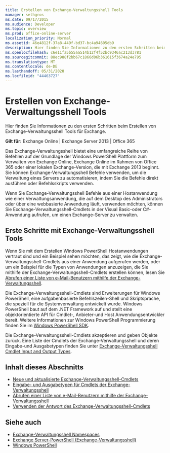```yaml
---
title: Erstellen von Exchange-Verwaltungsshell Tools
manager: sethgros
ms.date: 09/17/2015
ms.audience: Developer
ms.topic: overview
ms.prod: office-online-server
localization_priority: Normal
ms.assetid: 46e4812f-37a8-449f-bd37-bc4a94605db9
description: Hier finden Sie Informationen zu den ersten Schritten beim Erstellen von Exchange-Verwaltungsshell Tools für Exchange.
ms.openlocfilehash: c6e11fa5b55aa514b12f4f52bc9346ac213d3781
ms.sourcegitcommit: 88ec988f2bb67c1866d06b361615f3674a24e795
ms.translationtype: MT
ms.contentlocale: de-DE
ms.lasthandoff: 05/31/2020
ms.locfileid: "44463727"
---
```

# <a name="create-exchange-management-shell-tools"></a>Erstellen von Exchange-Verwaltungsshell Tools

Hier finden Sie Informationen zu den ersten Schritten beim Erstellen von Exchange-Verwaltungsshell Tools für Exchange.

**Gilt für:** Exchange Online | Exchange Server 2013 | Office 365
  
Das Exchange-Verwaltungsshell bietet eine umfangreiche Reihe von Befehlen auf der Grundlage der Windows PowerShell Plattform zum Verwalten von Exchange Online, Exchange Online im Rahmen von Office 365 oder einer lokalen Exchange-Version, die mit Exchange 2013 beginnt. Sie können Exchange-Verwaltungsshell Befehle verwenden, um die Verwaltung eines Servers zu automatisieren, indem Sie die Befehle direkt ausführen oder Befehlsskripts verwenden.
  
Wenn Sie Exchange-Verwaltungsshell Befehle aus einer Hostanwendung wie einer Verwaltungsanwendung, die auf dem Desktop des Administrators oder über eine webbasierte Anwendung läuft, verwenden möchten, können Sie Exchange-Verwaltungsshell-Cmdlets in der Visual Basic-oder C#-Anwendung aufrufen, um einen Exchange-Server zu verwalten.
  
## <a name="get-started-with-exchange-management-shell-tools"></a>Erste Schritte mit Exchange-Verwaltungsshell Tools
<a name="SP15GettingStartedTemplate_WhatDoYouNeed"> </a>

Wenn Sie mit dem Erstellen Windows PowerShell Hostanwendungen vertraut sind und ein Beispiel sehen möchten, das zeigt, wie die Exchange-Verwaltungsshell-Cmdlets aus einer Anwendung aufgerufen werden, oder um ein Beispiel für die Typen von Anwendungen anzuzeigen, die Sie mithilfe der Exchange-Verwaltungsshell-Cmdlets erstellen können, lesen Sie [Abrufen einer Liste von e-Mail-Benutzern mithilfe der Exchange-Verwaltungsshell](how-to-get-a-list-of-mail-users-by-using-the-exchange-management-shell.md).
  
Die Exchange-Verwaltungsshell-Cmdlets sind Erweiterungen für Windows PowerShell, eine aufgabenbasierte Befehlszeilen-Shell und Skriptsprache, die speziell für die Systemverwaltung entwickelt wurde. Windows PowerShell baut auf dem .NET Framework auf und stellt eine objektorientierte API für Cmdlet-, Anbieter-und Host Anwendungsentwickler bereit. Weitere Informationen zur Windows PowerShell Programmierung finden Sie im [Windows PowerShell SDK](https://msdn.microsoft.com/library/dd835506%28VS.85%29.aspx).
  
Die Exchange-Verwaltungsshell-Cmdlets akzeptieren und geben Objekte zurück. Eine Liste der Cmdlets der Exchange-Verwaltungsshell und deren Eingabe-und Ausgabetypen finden Sie unter [Exchange-Verwaltungsshell Cmdlet Input and Output Types](exchange-management-shell-cmdlet-input-and-output-types.md).
  
## <a name="in-this-section"></a>Inhalt dieses Abschnitts

- [Neue und aktualisierte Exchange-Verwaltungsshell-Cmdlets](new-and-updated-exchange-management-shell-cmdlets.md)  
- [Eingabe- und Ausgabetypen für Cmdlets der Exchange-Verwaltungsshell](exchange-management-shell-cmdlet-input-and-output-types.md)
- [Abrufen einer Liste von e-Mail-Benutzern mithilfe der Exchange-Verwaltungsshell](how-to-get-a-list-of-mail-users-by-using-the-exchange-management-shell.md)
- [Verwenden der Antwort des Exchange-Verwaltungsshell-Cmdlets](how-to-use-the-exchange-management-shell-cmdlet-response.md)


## <a name="see-also"></a>Siehe auch

- [Exchange-Verwaltungsshell Namespaces](exchange-management-shell-namespaces.md)  
- 
  [Exchange Server-PowerShell (Exchange-Verwaltungsshell)](https://docs.microsoft.com/powershell/exchange/exchange-server/exchange-management-shell?view=exchange-ps)  
- [Windows PowerShell](https://msdn.microsoft.com/library/dd835506%28v=vs.85%29.aspx)
    

